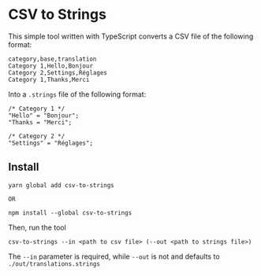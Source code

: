 # CSV to Strings

This simple tool written with TypeScript converts a CSV file of the following format:

```csv
category,base,translation
Category 1,Hello,Bonjour
Category 2,Settings,Réglages
Category 1,Thanks,Merci
```

Into a `.strings` file of the following format:

```strings
/* Category 1 */
"Hello" = "Bonjour";
"Thanks = "Merci";

/* Category 2 */
"Settings" = "Réglages";
```

## Install
```
yarn global add csv-to-strings

OR

npm install --global csv-to-strings
```

Then, run the tool
```
csv-to-strings --in <path to csv file> (--out <path to strings file>)
```

The `--in` parameter is required, while `--out` is not and defaults to `./out/translations.strings`
